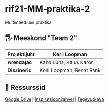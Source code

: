 # rif21-MM-praktika-2
Multimeediumi praktika


## :raised_hand_with_fingers_splayed:	 Meeskond "Team 2"

| **Projektijuht** | Kerli Loopman             |
|------------------|---------------------------|
| **Arendajad**    | Kairo Luha, Kaius Karon   |
| **Disainerid**   | Kerli Loopman, Renat Ränk |

## :bookmark_tabs: Ressurssid

[Google Drive](https://drive.google.com/drive/folders/12y-jqBrefYDzp4aK-Ckxdw56SnxjDHFl?usp=share_link) | [Inspiratsioonitahvel](https://www.figma.com/file/Dp7A3jqcnqm0gcBiQIrzV1/Moodboard?node-id=0%3A1&t=xcevLEVAfKt5AQnP-1) | [Tegevuskava](https://github.com/orgs/tluhk/projects/16/views/3)
